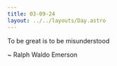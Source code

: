 ```yaml
---
title: 03-09-24
layout: ../../layouts/Day.astro
---
```


To be great is to be misunderstood

~ Ralph Waldo Emerson